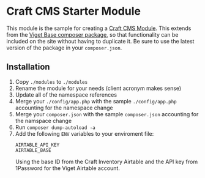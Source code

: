 # Craft CMS Starter Module

This module is the sample for creating a [Craft CMS Module](https://docs.craftcms.com/v3/extend/module-guide.html). This extends from the [Viget Base composer package](https://github.com/vigetlabs/craft-viget-base), so that functionality can be included on the site without having to duplicate it. Be sure to use the latest version of the package in your `composer.json`.

## Installation

1. Copy `./modules` to `./modules`
1. Rename the module for your needs (client acronym makes sense)
1. Update all of the namespace references
1. Merge your `./config/app.php` with the sample `./config/app.php` accounting for the namespace change
1. Merge your `composer.json` with the sample `composer.json` accounting for the namspace change
1. Run `composer dump-autoload -a`
1. Add the following `ENV` variables to your enviroment file:
    ```
    AIRTABLE_API_KEY
    AIRTABLE_BASE
    ```
    Using the base ID from the Craft Inventory Airtable and the API key from 1Password for the Viget Airtable account.
